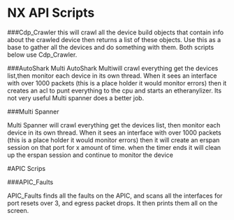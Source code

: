 # NX API Scripts


###Cdp_Crawler
this will crawl all the device build objects that contain info about the crawled device then returns a list of these objects. Use this as a base to gather all the devices and do something with them. Both scripts below use Cdp_Crawler.

###AutoShark Multi
AutoShark Multiwill crawl everything get the devices list,then monitor each device in its own thread. When it sees an interface with over 1000 packets (this is a place holder it would monitor errors) then it creates an acl to punt everything to the cpu and starts an etheranylizer. Its not very useful Multi spanner does a better job.

###Multi Spanner

Multi Spanner will crawl everything get the devices list, then monitor each device in its own thread. When it sees an interface with over 1000 packets (this is a place holder it would monitor errors) then it will create an erspan session on that port for x amount of time. when the timer ends it will clean up the erspan session and continue to monitor the device

#APIC Scrips

###APIC_Faults

APIC_Faults finds all the faults on the APIC, and scans all the interfaces for port resets over 3, and egress packet drops. It then prints them all on the screen.
